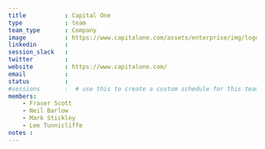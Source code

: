 ```yaml
---
title           : Capital One
type            : team
team_type       : Company
image           : https://www.capitalone.com/assets/enterprise/img/logo/capitalone-logo-2x-main.png
linkedin        :
session_slack   :
twitter         :
website         : https://www.capitalone.com/
email           :
status          :
#sessions       :  # use this to create a custom schedule for this team
members:
    - Fraser Scott
    - Neil Barlow
    - Mark Stickley
    - Lee Tunnicliffe
notes :
---
```

